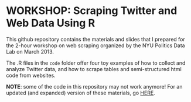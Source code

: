 WORKSHOP: Scraping Twitter and Web Data Using R
=============

This github repository contains the materials and slides that I prepared for the 2-hour workshop on web scraping organized by the NYU Politics Data Lab on March 2013.

The .R files in the `code` folder offer four toy examples of how to collect and analyze Twitter data, and how to scrape tables and semi-structured html code from websites.

__NOTE__: some of the code in this repository may not work anymore! For an updated (and expanded) version of these materials, go [HERE](https://github.com/pablobarbera/social-media-workshop).
